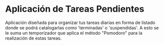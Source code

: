 # Aplicación de Tareas Pendientes
Aplicación diseñada para organizar tus tareas diarias en forma de listado donde se podrá catalogarlas como 'terminadas' o 'suspendidas'. A esto se le suma un temporizador que aplica el método "Pomodoro" para la realización de estas tareas.
